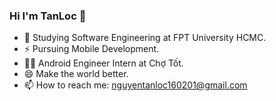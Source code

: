 ### Hi I'm TanLoc 👋

<!-- <img title="" src="https://icons-for-free.com/iconfiles/png/512/super+thor+wings+icon-1320166699905266736.png" alt="Alt Text" width="150" data-align="inline"> -->

- 🌱 Studying Software Engineering at FPT University HCMC.
- ⚡ Pursuing Mobile Development.
- 🧑‍💻 Android Engineer Intern at Chợ Tốt.
- 😄 Make the world better.
- 📫 How to reach me: nguyentanloc160201@gmail.com
